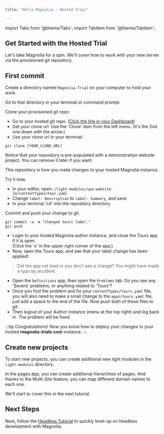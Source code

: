 ```yaml
---
title: "Hello Magnolia - Hosted Trial"

---
```


import Tabs from '@theme/Tabs';
import TabItem from '@theme/TabItem';

## Get Started with the Hosted Trial

Let's take Magnolia for a spin. We'll cover how to work with your new server via the provisioned git repository.

## First commit

Create a directory named `Magnolia-Trial` on your computer to hold your work.

Go to that directory in your terminal or command prompt. 

Clone your provisioned git repo:
* Go to your hosted git repo.  ([Click the link in your Dashboard](https://www.magnolia-trials.com/dashboard))
* Get your clone url: Use the 'Clone' item from the left menu. (It's the 2nd one down with the arrow.)
* Use your clone url in your terminal:

```
git clone [YOUR_CLONE_URL]
```

Notice that your repository is pre-populated with a demonstration website project. You can remove it later if you want.

This repository is how you make changes to your hosted Magnolia instance. 

Try it now. 

*   In your editor, open: `/light-modules/spa-website-lm/contentTypes/tour.yaml`
*   Change `label: Description` to `label: Summary`, and save.
*   In your terminal 'cd' into the repository directory.

Commit and push your change to git.
```
git commit -a -m "Changed tours label."
git push
```
*   Login to your hosted Magnolia author instance, and close the Tours app if it is open.    
(Click the 'x' in the upper right corner of the app.)
*   Now, open the Tours app, and see that your label change has been applied!

> Did the app not load or you don't see a change? You might have made a typo by accident. 
* Open the `Definitions` app, then open the `Problems` tab. Do you see any 'Severe' problems, or anything related to 'Tours'?
* Once you find the problem and fix your `contentTypes/tours.yaml` file, you will also need to make a small change to the `apps/tours.yaml` file, just add a space to the end of the file. Now push both of these files to git. 
* Then logout of your Author instance (menu at the top right) and log back in. The problem will be fixed.

:::tip Congratulations!
Now you know how to deploy your changes to your hosted __magnolia-trials.com__ instance.
:::

## 

## Create new projects

To start new projects, you can create additional new light modules in the `light-modules` directory.

In the pages app, you can create additional hierarchies of pages. And thanks to the Multi-Site feature, you can map different domain names to each one.

We'll start to cover this in the next tutorial.


## Next Steps

Next, follow the [Headless Tutorial](/docs/getting-started/hello-hosted-headless) to quickly level-up on headless development with Magnolia.




